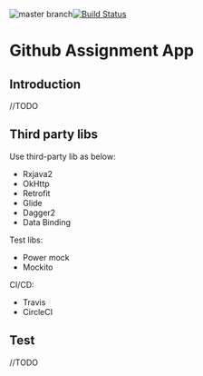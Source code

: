 ![master branch](https://img.shields.io/badge/master-:-blue.svg?style=social)[![Build Status](https://travis-ci.org/chrisynchen/GithubAssignment.svg?branch=master)](https://travis-ci.org/chrisynchen/GithubAssignment)

# Github Assignment App

## Introduction
//TODO

## Third party libs
Use third-party lib as below:

- Rxjava2
- OkHttp
- Retrofit
- Glide
- Dagger2
- Data Binding

Test libs:

- Power mock
- Mockito

CI/CD:

- Travis
- CircleCI

## Test
//TODO
